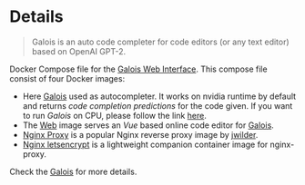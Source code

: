 # Details
> Galois is an auto code completer for code editors (or any text editor) based on OpenAI GPT-2. 

Docker Compose file for the [Galois Web Interface](https://usegalois.com/).
This compose file consist of four Docker images:
- Here [Galois](https://github.com/iedmrc/galois-autocompleter) used as autocompleter. It works on nvidia runtime by default and returns *code completion predictions* for the code given. If you want to run *Galois* on CPU, please follow the link [here](https://github.com/iedmrc/galois-autocompleter#with-docker).
- The [Web](https://github.com/iedmrc/galois-web) image serves an *Vue* based online code editor for [Galois](https://usegalois.com).
- [Nginx Proxy](https://github.com/jwilder/nginx-proxy) is a popular Nginx reverse proxy image by [jwilder](https://github.com/jwilder).
- [Nginx letsencrypt](https://github.com/JrCs/docker-letsencrypt-nginx-proxy-companion) is a lightweight companion container image for nginx-proxy.

Check the [Galois](https://usegalois.com/) for more details.